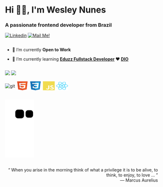 # Hi 👋🏿, I'm Wesley Nunes
### A passionate frontend developer from Brazil  
  
[![Linkedin](https://img.shields.io/badge/-Connect-blue?style=flat-square&logo=Linkedin&logoColor=white&link=https://www.linkedin.com/in/dev-wesley-nunes/)](https://www.linkedin.com/in/dev-wesley-nunes/)
[![Mail Me!](https://img.shields.io/badge/-Contact%20Me!-c14438?style=flat-square&logo=Gmail&logoColor=white&link=mailto:wesnmonteiro@gmail.com)](mailto:wesnmonteiro@gmail.com)
##

- 🔭 I’m currently **Open to Work**

- 🌱 I’m currently learning **[Eduzz Fullstack Developer](https://web.dio.me/track/eduzz-fullstack-developer-3) ❤️ [DIO](https://web.dio.me/home)**

##

<div>  
  <img height="175em" width="auto" src="https://github-readme-stats.vercel.app/api?username=wesley-nunes&show_icons=true&theme=tokyonight&include_all_commits=true&count_private=true"/>
  <img height="175em" width="auto" src="https://github-readme-stats.vercel.app/api/top-langs/?username=wesley-nunes&layout=compact&langs_count=7&theme=tokyonight"/>  
</div>
<div style="display: inline_block"><br>  
  <img align="center" alt="git" height="30" width="40" src="https://www.vectorlogo.zone/logos/git-scm/git-scm-icon.svg" />
  <img align="center" alt="html" height="30" width="40" src="https://raw.githubusercontent.com/devicons/devicon/master/icons/html5/html5-original.svg" />
  <img align="center" alt="css" height="30" width="40" src="https://raw.githubusercontent.com/devicons/devicon/master/icons/css3/css3-original.svg" />  
  <img align="center" alt="javascript" height="30" width="40" src="https://raw.githubusercontent.com/devicons/devicon/master/icons/javascript/javascript-plain.svg" />
  <img align="center" alt="react" height="30" width="40" src="https://raw.githubusercontent.com/devicons/devicon/master/icons/react/react-original.svg" /> 
</div>

##

![snake gif](https://github.com/Wesley-Nunes/Wesley-Nunes/blob/output/github-contribution-grid-snake.svg)

##

<p text align="right">
<q> When you arise in the morning think of what a privilege it is to be alive, to think, to enjoy, to love ... </q>
  <br>
― Marcus Aurelius</p>
